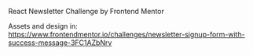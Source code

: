 React Newsletter Challenge by Frontend Mentor

Assets and design in: https://www.frontendmentor.io/challenges/newsletter-signup-form-with-success-message-3FC1AZbNrv
